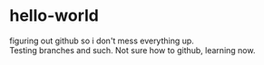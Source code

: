 # hello-world
figuring out github so i don't mess everything up.  
Testing branches and such.  Not sure how to github, learning now.
